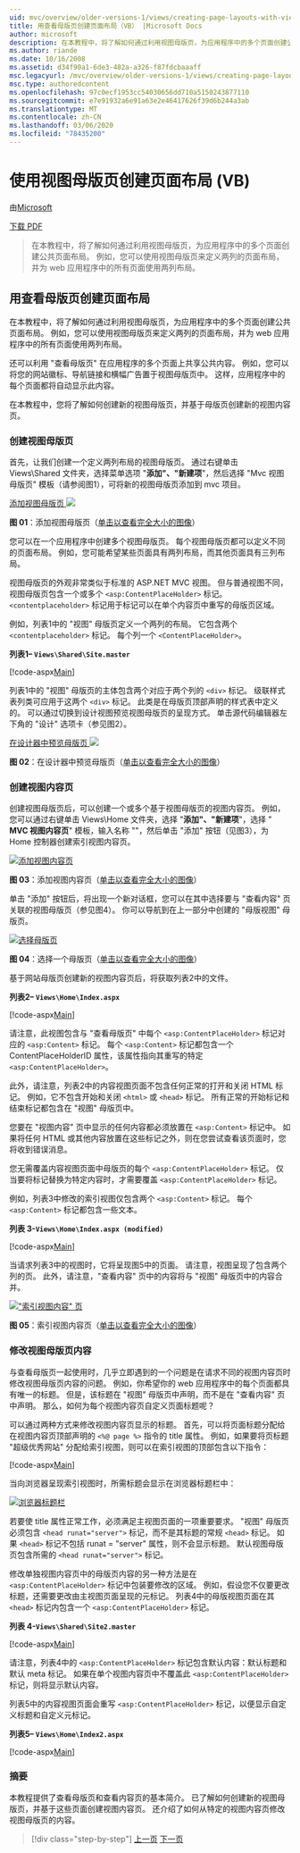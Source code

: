 ```yaml
---
uid: mvc/overview/older-versions-1/views/creating-page-layouts-with-view-master-pages-vb
title: 用查看母版页创建页面布局（VB） |Microsoft Docs
author: microsoft
description: 在本教程中，将了解如何通过利用视图母版页，为应用程序中的多个页面创建公共页面布局。 您可以使用 。
ms.author: riande
ms.date: 10/16/2008
ms.assetid: d34f90a1-6de3-482a-a326-f87fdcbaaaff
msc.legacyurl: /mvc/overview/older-versions-1/views/creating-page-layouts-with-view-master-pages-vb
msc.type: authoredcontent
ms.openlocfilehash: 97c0ecf1953cc54030656dd710a5150243877110
ms.sourcegitcommit: e7e91932a6e91a63e2e46417626f39d6b244a3ab
ms.translationtype: MT
ms.contentlocale: zh-CN
ms.lasthandoff: 03/06/2020
ms.locfileid: "78435200"
---
```

# <a name="creating-page-layouts-with-view-master-pages-vb"></a>使用视图母版页创建页面布局 (VB)

由[Microsoft](https://github.com/microsoft)

[下载 PDF](https://download.microsoft.com/download/e/f/3/ef3f2ff6-7424-48f7-bdaa-180ef64c3490/ASPNET_MVC_Tutorial_12_VB.pdf)

> 在本教程中，将了解如何通过利用视图母版页，为应用程序中的多个页面创建公共页面布局。 例如，您可以使用视图母版页来定义两列的页面布局，并为 web 应用程序中的所有页面使用两列布局。

## <a name="creating-page-layouts-with-view-master-pages"></a>用查看母版页创建页面布局

在本教程中，将了解如何通过利用视图母版页，为应用程序中的多个页面创建公共页面布局。 例如，您可以使用视图母版页来定义两列的页面布局，并为 web 应用程序中的所有页面使用两列布局。

还可以利用 "查看母版页" 在应用程序的多个页面上共享公共内容。 例如，您可以将您的网站徽标、导航链接和横幅广告置于视图母版页中。 这样，应用程序中的每个页面都将自动显示此内容。

在本教程中，您将了解如何创建新的视图母版页，并基于母版页创建新的视图内容页。

### <a name="creating-a-view-master-page"></a>创建视图母版页

首先，让我们创建一个定义两列布局的视图母版页。 通过右键单击 Views\Shared 文件夹，选择菜单选项 "**添加"、"新建项**"，然后选择 "Mvc 视图母版页" 模板（请参阅图1），可将新的视图母版页添加到 mvc 项目。

[添加视图母版页 ![](creating-page-layouts-with-view-master-pages-vb/_static/image2.png)](creating-page-layouts-with-view-master-pages-vb/_static/image1.png)

**图 01**：添加视图母版页（[单击以查看完全大小的图像](creating-page-layouts-with-view-master-pages-vb/_static/image3.png)）

您可以在一个应用程序中创建多个视图母版页。 每个视图母版页都可以定义不同的页面布局。 例如，您可能希望某些页面具有两列布局，而其他页面具有三列布局。

视图母版页的外观非常类似于标准的 ASP.NET MVC 视图。 但与普通视图不同，视图母版页包含一个或多个 `<asp:ContentPlaceHolder>` 标记。 `<contentplaceholder>` 标记用于标记可以在单个内容页中重写的母版页区域。

例如，列表1中的 "视图" 母版页定义一个两列的布局。 它包含两个 `<contentplaceholder>` 标记。 每个列一个 `<ContentPlaceHolder>`。

**列表1– `Views\Shared\Site.master`**

[!code-aspx[Main](creating-page-layouts-with-view-master-pages-vb/samples/sample1.aspx)]

列表1中的 "视图" 母版页的主体包含两个对应于两个列的 `<div>` 标记。 级联样式表列类可应用于这两个 `<div>` 标记。 此类是在母版页顶部声明的样式表中定义的。 可以通过切换到设计视图预览视图母版页的呈现方式。 单击源代码编辑器左下角的 "设计" 选项卡（参见图2）。

[在设计器中预览母版页 ![](creating-page-layouts-with-view-master-pages-vb/_static/image5.png)](creating-page-layouts-with-view-master-pages-vb/_static/image4.png)

**图 02**：在设计器中预览母版页（[单击以查看完全大小的图像](creating-page-layouts-with-view-master-pages-vb/_static/image6.png)）

### <a name="creating-a-view-content-page"></a>创建视图内容页

创建视图母版页后，可以创建一个或多个基于视图母版页的视图内容页。 例如，您可以通过右键单击 Views\Home 文件夹，选择 "**添加"、"新建项**"，选择 " **MVC 视图内容页**" 模板，输入名称 ""，然后单击 "添加" 按钮（见图3），为 Home 控制器创建索引视图内容页。

[![添加视图内容页](creating-page-layouts-with-view-master-pages-vb/_static/image8.png)](creating-page-layouts-with-view-master-pages-vb/_static/image7.png)

**图 03**：添加视图内容页（[单击以查看完全大小的图像](creating-page-layouts-with-view-master-pages-vb/_static/image9.png)）

单击 "添加" 按钮后，将出现一个新对话框，您可以在其中选择要与 "查看内容" 页关联的视图母版页（参见图4）。 你可以导航到在上一部分中创建的 "母版视图" 母版页。

[![选择母版页](creating-page-layouts-with-view-master-pages-vb/_static/image11.png)](creating-page-layouts-with-view-master-pages-vb/_static/image10.png)

**图 04**：选择一个母版页（[单击以查看完全大小的图像](creating-page-layouts-with-view-master-pages-vb/_static/image12.png)）

基于网站母版页创建新的视图内容页后，将获取列表2中的文件。

**列表2– `Views\Home\Index.aspx`**

[!code-aspx[Main](creating-page-layouts-with-view-master-pages-vb/samples/sample2.aspx)]

请注意，此视图包含与 "查看母版页" 中每个 `<asp:ContentPlaceHolder>` 标记对应的 `<asp:Content>` 标记。 每个 `<asp:Content>` 标记都包含一个 ContentPlaceHolderID 属性，该属性指向其重写的特定 `<asp:ContentPlaceHolder>`。

此外，请注意，列表2中的内容视图页面不包含任何正常的打开和关闭 HTML 标记。 例如，它不包含开始和关闭 `<html>` 或 `<head>` 标记。 所有正常的开始标记和结束标记都包含在 "视图" 母版页中。

您要在 "视图内容" 页中显示的任何内容都必须放置在 `<asp:Content>` 标记中。 如果将任何 HTML 或其他内容放置在这些标记之外，则在您尝试查看该页面时，您将收到错误消息。

您无需覆盖内容视图页面中母版页的每个 `<asp:ContentPlaceHolder>` 标记。 仅当要将标记替换为特定内容时，才需要覆盖 `<asp:ContentPlaceHolder>` 标记。

例如，列表3中修改的索引视图仅包含两个 `<asp:Content>` 标记。 每个 `<asp:Content>` 标记都包含一些文本。

**列表 3-`Views\Home\Index.aspx (modified)`**

[!code-aspx[Main](creating-page-layouts-with-view-master-pages-vb/samples/sample3.aspx)]

当请求列表3中的视图时，它将呈现图5中的页面。 请注意，视图呈现了包含两个列的页。 此外，请注意，"查看内容" 页中的内容将与 "视图" 母版页中的内容合并。

[!["索引视图内容" 页](creating-page-layouts-with-view-master-pages-vb/_static/image14.png)](creating-page-layouts-with-view-master-pages-vb/_static/image13.png)

**图 05**：索引视图内容页（[单击以查看完全大小的图像](creating-page-layouts-with-view-master-pages-vb/_static/image15.png)）

### <a name="modifying-view-master-page-content"></a>修改视图母版页内容

与查看母版页一起使用时，几乎立即遇到的一个问题是在请求不同的视图内容页时修改视图母版页内容的问题。 例如，你希望你的 web 应用程序中的每个页面都具有唯一的标题。 但是，该标题在 "视图" 母版页中声明，而不是在 "查看内容" 页中声明。 那么，如何为每个视图内容页自定义页面标题呢？

可以通过两种方式来修改视图内容页显示的标题。 首先，可以将页面标题分配给在视图内容页顶部声明的 `<%@ page %>` 指令的 title 属性。 例如，如果要将页标题 "超级优秀网站" 分配给索引视图，则可以在索引视图的顶部包含以下指令：

[!code-aspx[Main](creating-page-layouts-with-view-master-pages-vb/samples/sample4.aspx)]

当向浏览器呈现索引视图时，所需标题会显示在浏览器标题栏中：

[![浏览器标题栏](creating-page-layouts-with-view-master-pages-vb/_static/image17.png)](creating-page-layouts-with-view-master-pages-vb/_static/image16.png)

若要使 title 属性正常工作，必须满足主视图页面的一项重要要求。 "视图" 母版页必须包含 `<head runat="server">` 标记，而不是其标题的常规 `<head>` 标记。 如果 `<head>` 标记不包括 runat = "server" 属性，则不会显示标题。 默认视图母版页包含所需的 `<head runat="server">` 标记。

修改单独视图内容页中的母版页内容的另一种方法是在 `<asp:ContentPlaceHolder>` 标记中包装要修改的区域。 例如，假设您不仅要更改标题，还需要更改由主视图页面呈现的元标记。 列表4中的母版视图页面在其 `<head>` 标记内包含一个 `<asp:ContentPlaceHolder>` 标记。

**列表 4-`Views\Shared\Site2.master`**

[!code-aspx[Main](creating-page-layouts-with-view-master-pages-vb/samples/sample5.aspx)]

请注意，列表4中的 `<asp:ContentPlaceHolder>` 标记包含默认内容：默认标题和默认 meta 标记。 如果在单个视图内容页中不覆盖此 `<asp:ContentPlaceHolder>` 标记，则将显示默认内容。

列表5中的内容视图页面会重写 `<asp:ContentPlaceHolder>` 标记，以便显示自定义标题和自定义元标记。

**列表5– `Views\Home\Index2.aspx`**

[!code-aspx[Main](creating-page-layouts-with-view-master-pages-vb/samples/sample6.aspx)]

### <a name="summary"></a>摘要

本教程提供了查看母版页和查看内容页的基本简介。 已了解如何创建新的视图母版页，并基于这些页面创建视图内容页。 还介绍了如何从特定的视图内容页修改视图母版页的内容。

> [!div class="step-by-step"]
> [上一页](using-the-tagbuilder-class-to-build-html-helpers-vb.md)
> [下一页](passing-data-to-view-master-pages-vb.md)
